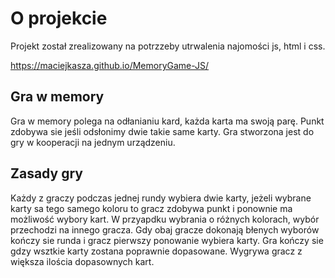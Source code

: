 # O projekcie
Projekt został zrealizowany na potrzzeby utrwalenia najomości js, html i css. 

https://maciejkasza.github.io/MemoryGame-JS/

## Gra w memory
Gra w memory polega na odłanianiu kard, każda karta ma swoją parę. Punkt zdobywa sie jeśli odsłonimy dwie takie same karty. Gra stworzona jest do gry w kooperacji na jednym urządzeniu.

## Zasady gry
Każdy z graczy podczas jednej rundy wybiera dwie karty, jeżeli wybrane karty sa tego samego koloru to gracz zdobywa punkt i ponownie ma możliwość wybory kart. W przyapdku wybrania o różnych kolorach, wybór przechodzi na innego gracza. Gdy obaj gracze dokonają błenych wyborów kończy sie runda i gracz pierwszy ponowanie wybiera karty. Gra kończy sie gdzy wsztkie karty zostana poprawnie dopasowane. Wygrywa gracz z większa ilościa dopasownych kart.

